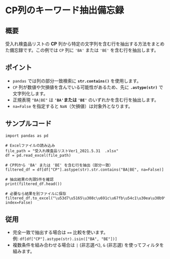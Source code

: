 # CP列のキーワード抽出備忘録

## 概要
受入れ検査品リストの **CP** 列から特定の文字列を含む行を抽出する方法をまとめた備忘録です。この例では `CP` 列に `'BA'` または `'BE'` を含む行を抽出します。

## ポイント
- `pandas` では列の部分一致検索に **`str.contains()`** を使用します。
- `CP` 列が数値や欠損値を含んでいる可能性があるため、先に **`.astype(str)`** で文字列化します。
- 正規表現 `"BA|BE"` は **`'BA'`または `'BE'`** のいずれかを含む行を抽出します。
- `na=False` を指定すると `NaN`（欠損値）は対象外となります。

## サンプルコード

```
import pandas as pd

# Excelファイルの読み込み
file_path = "受入れ検査品リストVer1_2021.5.31  .xlsx"
df = pd.read_excel(file_path)

# CP列から 'BA' または 'BE' を含む行を抽出（部分一致）
filtered_df = df[df["CP"].astype(str).str.contains("BA|BE", na=False)]

# 抽出結果の先頭5件を確認
print(filtered_df.head())

# 必要なら結果を別ファイルに保存
filtered_df.to_excel("\u53d7\u5165\u308c\u691c\u67fb\u54c1\u30ea\u30b9\u30c8_CP\u62bd\u51fa.xlsx", index=False)
```

## 従用
- 完全一致で抽出する場合は `==` 比較を使います。  
  例: `df[df["CP"].astype(str).isin(["BA", "BE"])]`
- 複数条件を組み合わせる場合は `|` (非志選べ), `&` (非志選) を使ってフィルタを組みます。
